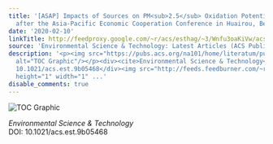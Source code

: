 ```yaml
---
title: '[ASAP] Impacts of Sources on PM<sub>2.5</sub> Oxidation Potential during and
  after the Asia-Pacific Economic Cooperation Conference in Huairou, Beijing'
date: '2020-02-10'
linkTitle: http://feedproxy.google.com/~r/acs/esthag/~3/Wnfu3oaKiVw/acs.est.9b05468
source: 'Environmental Science & Technology: Latest Articles (ACS Publications)'
description: '<p><img src="https://pubs.acs.org/na101/home/literatum/publisher/achs/journals/content/esthag/0/esthag.ahead-of-print/acs.est.9b05468/20200210/images/medium/es9b05468_0001.gif"
  alt="TOC Graphic"/></p><div><cite>Environmental Science & Technology</cite></div><div>DOI:
  10.1021/acs.est.9b05468</div><img src="http://feeds.feedburner.com/~r/acs/esthag/~4/Wnfu3oaKiVw"
  height="1" width="1" ...'
disable_comments: true
---
```

<p><img src="https://pubs.acs.org/na101/home/literatum/publisher/achs/journals/content/esthag/0/esthag.ahead-of-print/acs.est.9b05468/20200210/images/medium/es9b05468_0001.gif" alt="TOC Graphic"/></p><div><cite>Environmental Science & Technology</cite></div><div>DOI: 10.1021/acs.est.9b05468</div><img src="http://feeds.feedburner.com/~r/acs/esthag/~4/Wnfu3oaKiVw" height="1" width="1" ...